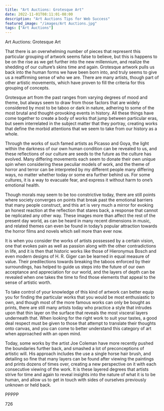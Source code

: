 ```yaml
---
title: "Art Auctions: Grotesque Art"
date: 2022-11-01T08:11:01-08:00
description: "Art Auctions Tips for Web Success"
featured_image: "/images/Art Auctions.jpg"
tags: ["Art Auctions"]
---
```


Art Auctions: Grotesque Art

That there is an overwhelming number of pieces that represent this particular grouping of artwork seems false to believe, but this is happens to be on the rise as we get further into the new millennium, and realize the shedding of our culture’s skins time and again.  Grotesque artwork pulls us back into the human forms we have been born into, and truly seems to give us a reaffirming sense of who we are.  There are many artists, though part of other artistic movements, which have proven to fill the criteria for this grouping of concepts.

Grotesque art from the past ranges from varying degrees of mood and theme, but always seem to draw from those factors that are widely considered by most to be taboo or dark in nature, adhering to some of the most brutal and thought-provoking events in history.  All these things have come together to create a body of works that jump between particular eras, but seem interrelated in the subject matter that they portray, creating works that define the morbid attentions that we seem to take from our history as a whole.

Through the works of such famed artists as Picasso and Goya, the light within the darkness of our own human condition can be revealed to us, and these reflections of our culture are seeds to the future as the culture has evolved.  Many differing movements each seem to donate their own unique spin when considering these peculiar models of work, and the theme of horror and terror can be interpreted by my different people many differing ways, no matter whether today or some era further behind us.  For some cultures, it is a way to evacuate fear, and express it without harm to one’s emotional health.

Though morals may seem to be too constrictive today, there are still points where society converges on points that break past the emotional barriers that many people construct, and this art is very much a mirror for evoking an honest reaction at the reflection that stares back, a response that cannot be replicated any other way.  These images more than affect the rest of the present day world, as can be heard in many recent dimensions in music, and related themes can even be found in today’s popular attraction towards the horror films and novels which sell more than ever now.

It is when you consider the works of artists possessed by a certain vision, one that evokes pain as well as passion along with the other contradictions in life, and it is then that historic works like those of Hieronymus Bosch and even modern designs of H. R. Giger can be learned in equal measure of value.  Their predilections towards breaking the taboos enforced by their surroundings, has helped to guide us steps into the future of our own acceptance and appreciation for our world, and the layers of depth can be revealed when one takes the time to find those elements that appeal to the sense of artistic worth.

To take control of your knowledge of this kind of artwork can better equip you for finding the particular works that you would be most enthusiastic to own, and though most of the more famous works can only be bought as prints, there are still many artists today who practice a style that intrudes upon that thin layer on the surface that reveals the most visceral layers underneath that.  When looking for the right work to suit your tastes, a good deal respect must be given to those that attempt to translate their thoughts onto canvas, and you can come to better understand this category of art when approached with an open mind.

Today, some works by the artist Joe Coleman have more recently pushed the boundaries further back, and smashed a lot of preconceptions of artistic will.  His approach includes the use a single horse hair brush, and detailing so fine that many layers can be found after viewing the paintings and prints dozens of times over, creating a new perspective on it with each consecutive viewing of the work.  It is these layered degrees that artists strive for time and again to reveal insights into the nature of what it is to be human, and allow us to get in touch with sides of ourselves previously unknown or held back.

PPPPP

726

